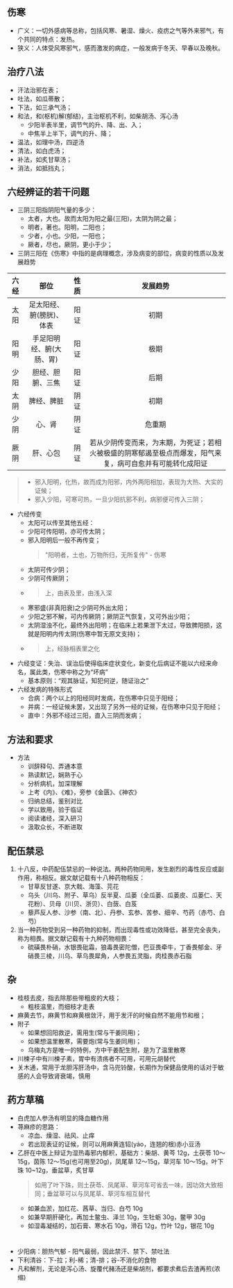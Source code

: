 ## 伤寒
* 广义：一切外感病等总称，包括风寒、暑湿、燥火、疫疠之气等外来邪气，有个共同的特点：发热。
* 狭义：人体受风寒邪气，感而激发的病症，一般发病于冬天、早春以及晚秋。

## 治疗八法
* 汗法治邪在表；
* 吐法，如瓜蒂散；
* 下法，如三承气汤；
* 和法，和(枢机)解(郁结)，主治枢机不利，如柴胡汤、泻心汤
    * 少阳半表半里，调节气的升、降、出、入；
    * 中焦半上半下，调气的升、降；
* 温法，如理中汤，四逆汤
* 清法，如白虎汤；
* 补法，如炙甘草汤；
* 消法，如抵挡丸；

## 六经辨证的若干问题
* 三阴三阳指阴阳气量的多少：
    * 太者，大也。故而太阳为阳之最(三阳)，太阴为阴之最；
    * 明者，著也。阳明，二阳也；
    * 少者，小也。少阳，一阳也；
    * 厥者，尽也，厥阴，更小于少；
* 三阴三阳在《伤寒》中指的是病理概念，涉及病变的部位，病变的性质以及发展趋势  

| 六经 | 部位 | 性质 | 发展趋势 |
| :----: | :----: | :----: | :----: |
| 太阳 | 足太阳经、腑(膀胱)、体表 | 阳证 | 初期 |
| 阳明 | 手足阳明经、腑(大肠、胃) | 阳证 | 极期 |
| 少阳 | 胆经、胆腑、三焦 | 阳证 | 后期 |
| 太阴 | 脾经、脾脏 | 阴证 | 初期 |
| 少阴 | 心、肾 | 阴证 | 危重期 |
| 厥阴 | 肝、心包 | 阴证 | 若从少阴传变而来，为末期，为死证；若相火被极盛的阴寒郁遏至极点而爆发，阳气来复，病可自愈并有可能转化成阳证 |
> * 邪入阳明，化热，故而成为阳邪，内外两阳相加，表现为大热、大实的证候；
> * 邪入少阳，可寒可热，一旦少阳抗邪不利，病邪便可传入三阴；

* 六经传变
    * 太阳可以传至其他五经：
    * 少阳可传阳明，亦可传太阴；
    * 邪入阳明后一般不再传变；
        > "阳明者，土也，万物所归，无所复传" - 伤寒
    * 太阴可传少阴；
    * 少阴可传厥阴；
    * > 上，由表及里，由浅入深
    * 寒邪盛(非真阳衰)之少阴可外出太阳；
    * 少阳之邪不解，可内传厥阴；厥阴正气恢复，又可外出少阳；
    * 太阴湿浊不化，最终外出阳明；在临床上若果泄下太过，导致脾阳损，这就是阳明内传太阴(伤寒中暂无原文支持)；
    * > 上，经脉相表里之化
* 六经变证：失治、误治后使得临床症状变化，新变化后病证不能以六经来命名，属此类，伤寒中称之为“坏病”
    * 基本原则：“观其脉证，知犯何逆，随证治之”
* 六经发病的特殊形式
    * 合病：两个以上的阳经同时发病，在伤寒中只见于阳经；
    * 并病：一经证候未罢，又出现了另外一经的证候，在伤寒中只见于阳经；
    * 直中：外邪不经过三阳，直入三阴而发病；

## 方法和要求
* 方法
    * 训辞释句、弄通本意
    * 熟读默记，娴熟于心
    * 分析病机，加深理解
    * 上考《内》、《难》，旁参《金匮》、《神农》
    * 归纳总结，鉴别对比
    * 学以致用，验于临证
    * 阅读诸经，深入研习
    * 汲取众长，不断进取

## 配伍禁忌
1. 十八反，中药配伍禁忌的一种说法。两种药物同用，发生剧烈的毒性反应或副作用，称相反。据文献记载有十八种药物相反：
    * 甘草反甘遂、京大戟、海藻、芫花
    * 乌头（川乌、附子、草乌）反半夏、瓜蒌（全瓜蒌、瓜蒌皮、瓜蒌仁、天花粉）、贝母（川贝、浙贝）、白蔹、白芨
    * 藜芦反人参、沙参（南、北）、丹参、玄参、苦参、细辛、芍药（赤芍、白芍）
2. 当一种药物受到另一种药物的抑制，而出现毒性或功效降低，甚至完全丧失，称为相畏。据文献记载有十九种药物相畏：
    * 硫磺畏朴硝，水银畏砒霜，狼毒畏密陀僧，巴豆畏牵牛，丁香畏郁金、牙硝畏三棱，川乌、草乌畏犀角，人参畏五灵脂，肉桂畏赤石脂

## 杂
* 桂枝去皮，指去除那些带粗皮的大枝；
    * 粗枝温里，而细枝才走表
* 麻黄去节，麻黄节和麻黄根敛汗，用于发汗的时候自然不能用节和根；
* 附子
    * 如果想回阳救逆，需用生(常与干姜同用)；
    * 如果想温里散寒，需要炮(常与生姜同用)；
    * 乌梅丸方是唯一的特例，方中干姜配生附，是为了温里散寒
* 川楝子中有川楝子素，胃中有溃疡者不可用，可用元胡替代
* 关木通，常用于龙胆泻肝汤中，含马兜铃酸，长期作为保健品使用的话对于敏感的人会导致肾衰竭，慎用
  
## 药方草稿
* 白虎加人参汤有明显的降血糖作用
* 荨麻疹的思路：
    * 凉血、燥湿、祛风、止痒
    * 若出现表证的证候，则可以用麻黄连轺(yáo，连翘的根)赤小豆汤
* 乙肝在中医上辩证为湿热毒邪内郁积，基础方：柴胡、黄芩 12g，土茯苓 10～15g，茵陈 12～15g(也可用至20g)，凤尾草 12～15g，草河车 10～15g，叶下珠 10~12g，垂盆草，炙甘草
    > 如用了叶下珠，则土茯苓、凤尾草、草河车可省去一味，因功效大致相同；垂盆草可以与凤尾草、草河车相互替代
    * 如兼血淤，加红花、茜草、当归、白芍 10g
    * 如兼早期肝硬化，再加土鳖虫、泽兰 10g，生牡蛎 30g，鳖甲 30g
    * 如湿毒凝结的，加石膏、寒水石 10g，滑石 12g，竹叶 12g，银花 10g

# 
* 少阳病：胆热气郁 - 阳气最弱，因此禁汗、禁下、禁吐法
* 下利清谷：下-拉；利-稀；清-排；谷-不消化的食物
* 凡和解剂，无论是泻心汤、旋覆代赭汤还是柴胡剂，都要求煮后去渣再煎(浓缩)
